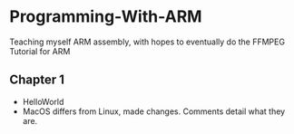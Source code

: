 # Programming-With-ARM
Teaching myself ARM assembly, with hopes to eventually do the FFMPEG Tutorial for ARM


## Chapter 1
- HelloWorld
- MacOS differs from Linux, made changes. Comments detail what they are.

 
